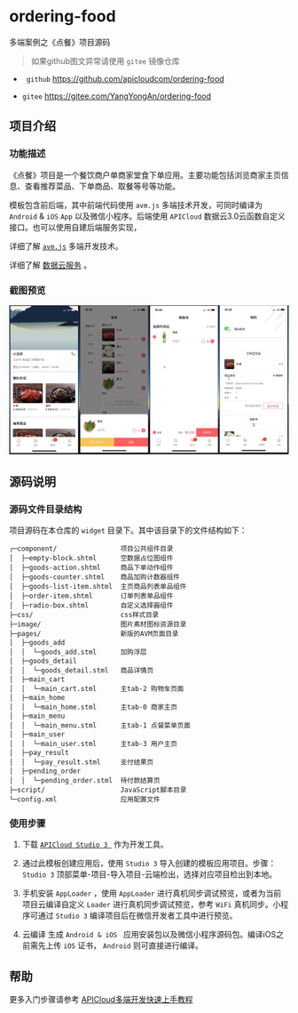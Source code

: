 # ordering-food
多端案例之《点餐》项目源码
> 如果github图文异常请使用 ` gitee ` 镜像仓库

-  ` github`  https://github.com/apicloudcom/ordering-food

-  ` gitee `  https://gitee.com/YangYongAn/ordering-food
## 项目介绍
### 功能描述
《点餐》项目是一个餐饮商户单商家堂食下单应用。主要功能包括浏览商家主页信息、查看推荐菜品、下单商品、取餐等号等功能。

模板包含前后端，其中前端代码使用 ` avm.js ` 多端技术开发，可同时编译为 ` Android `  &  ` iOS `   ` App ` 以及微信小程序。后端使用 ` APICloud ` 数据云3.0云函数自定义接口。也可以使用自建后端服务实现，

详细了解 [` avm.js `](https://docs.apicloud.com/apicloud3/) 多端开发技术。

详细了解 [数据云服务](https://docs.apicloud.com/Cloud-API/sentosa) 。


### 截图预览
![demo](./demo.png)
## 源码说明

### 源码文件目录结构
项目源码在本仓库的  ` widget ` 目录下。其中该目录下的文件结构如下： 
~~~
┌─component/                项目公共组件目录
│  ├─empty-block.shtml      空数据占位图组件
│  ├─goods-action.shtml     商品下单动作组件
│  ├─goods-counter.shtml    商品加购计数器组件
│  ├─goods-list-item.shtml  主页商品列表单品组件
│  ├─order-item.shtml       订单列表单品组件
│  ├─radio-box.shtml        自定义选择器组件
├─css/                      css样式目录
├─image/                    图片素材图标资源目录
├─pages/                    新版的AVM页面目录
│  ├─goods_add
│  │  └─goods_add.stml      加购浮层
│  ├─goods_detail
│  │  └─goods_detail.stml   商品详情页
│  ├─main_cart
│  │  └─main_cart.stml      主tab-2 购物车页面
│  ├─main_home
│  │  └─main_home.stml      主tab-0 商家主页
│  ├─main_menu
│  │  └─main_menu.stml      主tab-1 点餐菜单页面
│  ├─main_user
│  │  └─main_user.stml      主tab-3 用户主页
│  ├─pay_result
│  │  └─pay_result.stml     支付结果页
│  ├─pending_order
│  │  └─pending_order.stml  待付款结算页
├─script/                   JavaScript脚本目录
└─config.xml                应用配置文件
~~~
### 使用步骤
1. 下载 [` APICloud Studio 3  `](https://www.apicloud.com/studio3#downloadBtn) 作为开发工具。

2. 通过此模板创建应用后，使用 ` Studio 3 ` 导入创建的模板应用项目。步骤： ` Studio 3 ` 顶部菜单-项目-导入项目-云端检出，选择对应项目检出到本地。

3. 手机安装 ` AppLoader ` ，使用 ` AppLoader ` 进行真机同步调试预览，或者为当前项目云编译自定义 ` Loader ` 进行真机同步调试预览，参考 ` WiFi ` 真机同步。小程序可通过 ` Studio 3 ` 编译项目后在微信开发者工具中进行预览。

4. 云编译 生成 ` Android & iOS  ` 应用安装包以及微信小程序源码包。编译iOS之前需先上传 ` iOS ` 证书， ` Android ` 则可直接进行编译。

## 帮助

更多入门步骤请参考 [APICloud多端开发快速上手教程](https://github.com/apicloudcom/hello-app)
